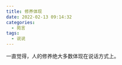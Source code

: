 ```yaml
---
title: 修养体现
date: 2022-02-13 09:14:32
categories:
  - 苑言
tags:
  - 说说
---
```


一直觉得，人的修养绝大多数体现在说话方式上。
